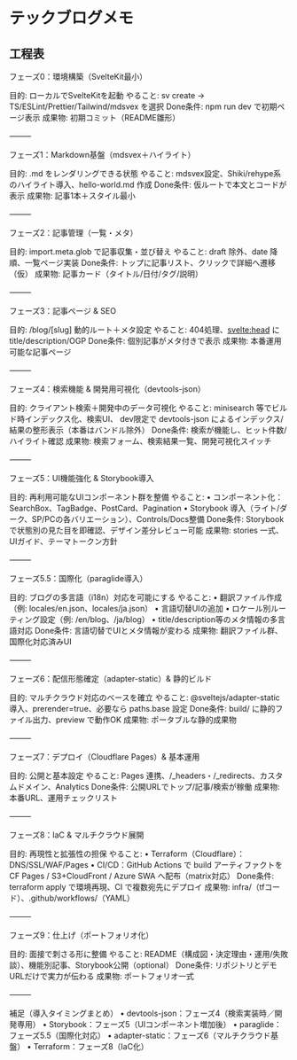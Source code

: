 # テックブログメモ

## 工程表

フェーズ0：環境構築（SvelteKit最小）

目的: ローカルでSvelteKitを起動
やること: sv create → TS/ESLint/Prettier/Tailwind/mdsvex を選択
Done条件: npm run dev で初期ページ表示
成果物: 初期コミット（README雛形）

⸻

フェーズ1：Markdown基盤（mdsvex＋ハイライト）

目的: .md をレンダリングできる状態
やること: mdsvex設定、Shiki/rehype系のハイライト導入、hello-world.md 作成
Done条件: 仮ルートで本文とコードが表示
成果物: 記事1本＋スタイル最小

⸻

フェーズ2：記事管理（一覧・メタ）

目的: import.meta.glob で記事収集・並び替え
やること: draft 除外、date 降順、一覧ページ実装
Done条件: トップに記事リスト、クリックで詳細へ遷移（仮）
成果物: 記事カード（タイトル/日付/タグ/説明）

⸻

フェーズ3：記事ページ & SEO

目的: /blog/[slug] 動的ルート＋メタ設定
やること: 404処理、<svelte:head> に title/description/OGP
Done条件: 個別記事がメタ付きで表示
成果物: 本番運用可能な記事ページ

⸻

フェーズ4：検索機能 & 開発用可視化（devtools-json）

目的: クライアント検索＋開発中のデータ可視化
やること: minisearch 等でビルド時インデックス化、検索UI、
dev限定で devtools-json によるインデックス/結果の整形表示（本番はバンドル除外）
Done条件: 検索が機能し、ヒット件数/ハイライト確認
成果物: 検索フォーム、検索結果一覧、開発可視化スイッチ

⸻

フェーズ5：UI機能強化 & Storybook導入

目的: 再利用可能なUIコンポーネント群を整備
やること:
• コンポーネント化：SearchBox、TagBadge、PostCard、Pagination
• Storybook 導入（ライト/ダーク、SP/PCの各バリエーション）、Controls/Docs整備
Done条件: Storybookで状態別の見た目を即確認、デザイン差分レビュー可能
成果物: stories 一式、UIガイド、テーマトークン方針

⸻

フェーズ5.5：国際化（paraglide導入）

目的: ブログの多言語（i18n）対応を可能にする
やること:
• 翻訳ファイル作成（例: locales/en.json、locales/ja.json）
• 言語切替UIの追加
• ロケール別ルーティング設定（例: /en/blog、/ja/blog）
• title/description等のメタ情報の多言語対応
Done条件: 言語切替でUIとメタ情報が変わる
成果物: 翻訳ファイル群、国際化対応済みUI

⸻

フェーズ6：配信形態確定（adapter-static）& 静的ビルド

目的: マルチクラウド対応のベースを確立
やること: @sveltejs/adapter-static 導入、prerender=true、必要なら paths.base 設定
Done条件: build/ に静的ファイル出力、preview で動作OK
成果物: ポータブルな静的成果物

⸻

フェーズ7：デプロイ（Cloudflare Pages）& 基本運用

目的: 公開と基本設定
やること: Pages 連携、/\_headers・/\_redirects、カスタムドメイン、Analytics
Done条件: 公開URLでトップ/記事/検索が稼働
成果物: 本番URL、運用チェックリスト

⸻

フェーズ8：IaC & マルチクラウド展開

目的: 再現性と拡張性の担保
やること:
• Terraform（Cloudflare）：DNS/SSL/WAF/Pages
• CI/CD：GitHub Actions で build アーティファクトを CF Pages / S3+CloudFront / Azure SWA へ配布（matrix対応）
Done条件: terraform apply で環境再現、CI で複数宛先にデプロイ
成果物: infra/（tfコード）、.github/workflows/（YAML）

⸻

フェーズ9：仕上げ（ポートフォリオ化）

目的: 面接で刺さる形に整備
やること: README（構成図・決定理由・運用/失敗談）、機能別記事、Storybook公開（optional）
Done条件: リポジトリとデモURLだけで実力が伝わる
成果物: ポートフォリオ一式

⸻

補足（導入タイミングまとめ）
• devtools-json：フェーズ4（検索実装時／開発専用）
• Storybook：フェーズ5（UIコンポーネント増加後）
• paraglide：フェーズ5.5（国際化対応）
• adapter-static：フェーズ6（マルチクラウド基盤）
• Terraform：フェーズ8（IaC化）
